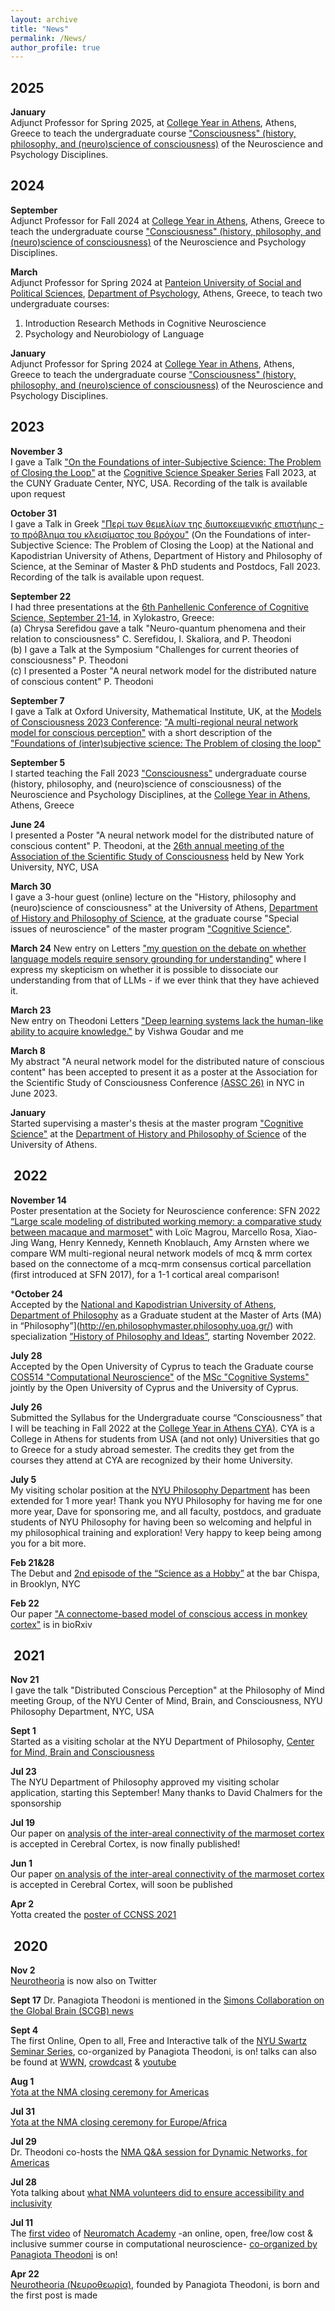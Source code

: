 ```yaml
---
layout: archive
title: "News"
permalink: /News/
author_profile: true
---
```


2025
-----

**January**  
Adjunct Professor for Spring 2025, at [College Year in Athens](https://cyathens.org/), Athens, Greece to teach the undergraduate course ["Consciousness" (history, philosophy, and (neuro)science of consciousness)](https://cyathens.org/course/consciousness/) of the Neuroscience and Psychology Disciplines.

2024
-----
**September**  
Adjunct Professor for Fall 2024 at [College Year in Athens](https://cyathens.org/), Athens, Greece to teach the undergraduate course ["Consciousness" (history, philosophy, and (neuro)science of consciousness)](https://cyathens.org/course/consciousness/) of the Neuroscience and Psychology Disciplines.

**March**  
Adjunct Professor for Spring 2024 at [Panteion University of Social and Political Sciences](https://www.panteion.gr/en/), [Department of Psychology](https://psychology.panteion.gr/), Athens, Greece, to teach two undergraduate courses:  
1. Introduction Research Methods in Cognitive Neuroscience
2. Psychology and Neurobiology of Language  

**January**  
Adjunct Professor for Spring 2024 at [College Year in Athens](https://cyathens.org/), Athens, Greece to teach the undergraduate course ["Consciousness" (history, philosophy, and (neuro)science of consciousness)](https://cyathens.org/course/consciousness/) of the Neuroscience and Psychology Disciplines.

2023
-----
**November 3**  
I gave a Talk ["On the Foundations of inter-Subjective Science: The Problem of Closing the Loop"](https://phipsika.blogspot.com/2024/03/talk-on-foundations-of-inter-subjective.html) at the [Cognitive Science Speaker Series](https://davidrosenthal.org/Cogsci-talks.pdf) Fall 2023, at the CUNY Graduate Center, NYC, USA. Recording of the talk is available upon request

​**October 31**  
I gave a Talk in Greek ["Περί των θεμελίων της διυποκειμενικής επιστήμης - το πρόβλημα του κλεισίματος του βρόχου"](https://phipsika.blogspot.com/2024/03/talk-on-foundations-of-inter-subjective.html) (On the Foundations of inter-Subjective Science: The Problem of Closing the Loop) at the National and Kapodistrian University of Athens, Department of History and Philosophy of Science, at the Seminar of Master & PhD students and Postdocs, Fall 2023. Recording of the talk is available upon request.

​**September 22**  
I had three presentations at the [6th Panhellenic Conference of Cognitive Science, September 21-14](https://hub.uoa.gr/6th-panhellenic-conference-on-cognitive-science/), in Xylokastro, Greece:  
(a) Chrysa Serefidou gave a talk "Neuro-quantum phenomena and their relation to consciousness" C. Serefidou, I. Skaliora, and P. Theodoni  
(b) I gave a Talk at the Symposium "Challenges for current theories of consciousness" P. Theodoni  
(c) I presented a Poster "A neural network model for the distributed nature of conscious content" P. Theodoni

**September 7**  
I gave a Talk at Oxford University, Mathematical Institute, UK, at the [Models of Consciousness 2023 Conference](https://amcs-community.org/events/moc-4-2023/): ["A multi-regional neural network model for conscious perception"](https://www.youtube.com/watch?v=LMjNXLBUmIY) with a short description of the ["Foundations of (inter)subjective science: The Problem of closing the loop"](https://phipsika.blogspot.com/2024/03/talk-on-foundations-of-inter-subjective.html)

​**September 5**  
I started teaching the Fall 2023 ["Consciousness"](https://cyathens.org/course/consciousness/) undergraduate course (history, philosophy, and (neuro)science of consciousness) of the Neuroscience and Psychology Disciplines, at the [College Year in Athens](https://cyathens.org/), Athens, Greece

​**June 24**  
I presented a Poster "A neural network model for the distributed nature of conscious content" P. Theodoni, at the [26th annual meeting of the Association of the Scientific Study of Consciousness](https://theassc.org/assc-26/) held by New York University, NYC, USA

​**March 30**  
I gave a 3-hour guest (online) lecture on the "History, philosophy and (neuro)science of consciousness" at the University of Athens, [Department of History and Philosophy of Science](https://en.phs.uoa.gr/), at the graduate course "Special issues of neuroscience" of the master program ["Cognitive Science"](https://cogsci.phs.uoa.gr/). 

​**March 24** 
New entry on Letters ["my question on the debate on whether language models require sensory grounding for understanding"](https://ptheodoni.github.io/2023-03-24-BP7) where I express my skepticism on whether it is possible to dissociate our understanding from that of LLMs - if we ever think that they have achieved it.

**March 23**  
New entry on Theodoni Letters ["Deep learning systems lack the human-like ability to acquire knowledge."](https://ptheodoni.github.io/2023-01-22-BP6-phil) by Vishwa Goudar and me

​**March 8**  
My abstract "A neural network model for the distributed nature of conscious content" has been accepted to present it as a poster at the Association for the Scientific Study of Consciousness Conference [(ASSC 26)](https://theassc.org/assc-26/) in NYC in June 2023. 

​**January**  
Started supervising a master's thesis at the master program ["Cognitive Science"](http://cogsci.phs.uoa.gr/) at the [Department of History and Philosophy of Science](https://en.phs.uoa.gr/) of the University of Athens. 

​
2022
-----
**November 14**  
Poster presentation at the Society for Neuroscience conference: SFN 2022 [“Large scale modeling of distributed working memory: a comparative study between macaque and marmoset"](https://www.abstractsonline.com/pp8/#!/10619/presentation/63181) with Loïc Magrou, Marcello Rosa, Xiao-Jing Wang, Henry Kennedy, Kenneth Knoblauch, Amy Arnsten where we compare WM multi-regional neural network models of mcq & mrm cortex based on the connectome of a mcq-mrm consensus cortical parcellation (first introduced at SFN 2017), for a 1-1 cortical areal comparison!

​***October 24**  
Accepted by the [National and Kapodistrian University of Athens](https://en.uoa.gr/), [Department of Philosophy](https://en.philosophy.uoa.gr/) as a Graduate student at the Master of Arts (MA) in “Philosophy”](http://en.philosophymaster.philosophy.uoa.gr/) with specialization [”History of Philosophy and Ideas”](http://en.philosophymaster.philosophy.uoa.gr/overview.html), starting November 2022.

​**July 28**  
Accepted by the Open University of Cyprus to teach the Graduate course [COS514 "Computational Neuroscience"](https://www.ouc.ac.cy/index.php/el/studies/programmes/master/master-cos/modules-cos/3062-cos514) of the [MSc "Cognitive Systems"](https://www.ouc.ac.cy/index.php/el/studies/programmes/master/master-cos) jointly by the Open University of Cyprus and the University of Cyprus.

​**July 26**  
Submitted the Syllabus for the Undergraduate course “Consciousness” that I will be teaching in Fall 2022 at the [College Year in Athens CYA)](https://cyathens.org/). CYA is a College in Athens for students from USA (and not only) Universities that go to Greece for a study abroad semester. The credits they get from the courses they attend at CYA are recognized by their home University.

​**July 5**  
My visiting scholar position at the [NYU Philosophy Department](https://as.nyu.edu/departments/philosophy.html) has been extended for 1 more year! Thank you NYU Philosophy for having me for one more year, Dave for sponsoring me, and all faculty, postdocs, and graduate students of NYU Philosophy for having been so welcoming and helpful in my philosophical training and exploration! Very happy to keep being among you for a bit more.

​**Feb 21&28**  
The Debut and [2nd episode of the “Science as a Hobby”](https://phipsika.blogspot.com/2022/03/science-as-hobby-episode-2.html) at the bar Chispa, in Brooklyn, NYC

​**Feb 22**  
Our paper ["A connectome-based model of conscious access in monkey cortex"](https://www.biorxiv.org/content/10.1101/2022.02.20.481230v1) is in bioRxiv

​
2021
-----

**Nov 21**  
I gave the talk "Distributed Conscious Perception" at the Philosophy of Mind meeting Group, of the NYU Center of Mind, Brain, and Consciousness, NYU Philosophy Department, NYC, USA

**Sept 1**  
Started as a visiting scholar at the NYU Department of Philosophy, [Center for Mind, Brain and Consciousness](https://wp.nyu.edu/consciousness/people/)

​**Jul 23**  
The NYU Department of Philosophy approved my visiting scholar application, starting this September! Many thanks to David Chalmers for the sponsorship 

​**Jul 19**  
Our paper on [analysis of the inter-areal connectivity of the marmoset cortex](https://academic.oup.com/cercor/article/32/1/15/6323479) is accepted in Cerebral Cortex, is now finally published!

​**Jun 1**  
Our paper [on analysis of the inter-areal connectivity of the marmoset cortex](https://www.biorxiv.org/content/10.1101/2020.02.28.969824v1.abstract) is accepted in Cerebral Cortex, will soon be published

​**Apr 2**  
Yotta created the [poster of CCNSS 2021](https://phipsika.blogspot.com/2021/04/ccnss-2021.html)

​
2020
-----
**Nov 2**  
[Neurotheoria](https://x.com/neurotheoria/status/1323337541882359808) is now also on Twitter

**Sept 17** 
Dr. Panagiota Theodoni is mentioned in the [Simons Collaboration on the Global Brain (SCGB) news](https://www.simonsfoundation.org/2020/09/17/the-self-organized-movement-to-create-an-inclusive-computational-neuroscience-school/) 

**Sept 4**  
The first Online, Open to all, Free and Interactive talk of the [NYU Swartz Seminar Series](https://www.cns.nyu.edu/activities/swartz/), co-organized by Panagiota Theodoni, is on! talks can also be found at [WWN](https://www.world-wide.org/Neuro/NYU-Swartz/), [crowdcast](https://www.crowdcast.io/user335efc37) & [youtube](https://www.youtube.com/channel/UClXaXF01nqNQ3DBnOGT23Cg)  

**Aug 1**  
[Yota at the NMA closing ceremony for Americas](https://www.youtube.com/watch?v=o2h3cUPmp1Y&t=3s)

**Jul 31**  
[Yota at the NMA closing ceremony for Europe/Africa](https://www.youtube.com/watch?v=R6b9SwnsfMI&t=2943s)

**Jul 29**  
Dr. Theodoni co-hosts the [NMA Q&A session for Dynamic Networks, for Americas](https://www.youtube.com/watch?v=To2sElRgiCE&t=483s)

**Jul 28**  
Yota talking about [what NMA volunteers did to ensure accessibility and inclusivity](https://www.youtube.com/watch?v=D3Mk2LyaDM0&t=3531s)

**Jul 11**  
The [first video](https://www.youtube.com/watch?v=s4kBB1OMs0Q) of [Neuromatch Academy](https://www.neuromatchacademy.org/) -an online, open, free/low cost & inclusive summer course in computational neuroscience- [co-organized by Panagiota Theodoni](https://neuromatch.io/neuroscience/) is on!

**Apr 22**  
[Neurotheoria (Νευροθεωρία)](https://www.facebook.com/neurotheoria/posts/118271319840804), founded by Panagiota Theodoni, is born and the first post is made
